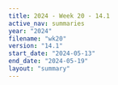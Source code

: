 ```yaml
---
title: 2024 - Week 20 - 14.1
active_nav: summaries
year: "2024"
filename: "wk20"
version: "14.1"
start_date: "2024-05-13"
end_date: "2024-05-19"
layout: "summary"
---
```

